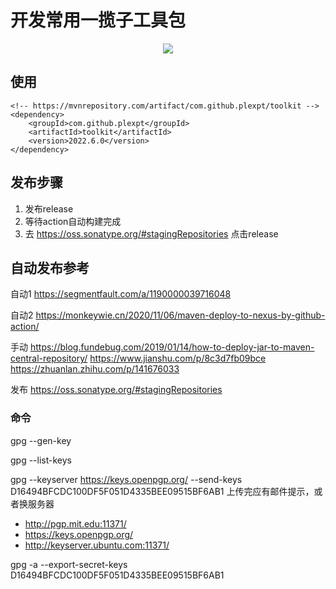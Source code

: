 # 开发常用一揽子工具包

  <p align="center" >      <a href="https://mvnrepository.com/artifact/com.github.plexpt/toolkit">
            <img src="https://maven-badges.herokuapp.com/maven-central/com.github.plexpt/toolkit/badge.svg" >
        </a>
 </p>


## 使用
```
<!-- https://mvnrepository.com/artifact/com.github.plexpt/toolkit -->
<dependency>
    <groupId>com.github.plexpt</groupId>
    <artifactId>toolkit</artifactId>
    <version>2022.6.0</version>
</dependency>
```

## 发布步骤

1. 发布release
2. 等待action自动构建完成
3. 去 https://oss.sonatype.org/#stagingRepositories 点击release



## 自动发布参考
自动1
https://segmentfault.com/a/1190000039716048

自动2
https://monkeywie.cn/2020/11/06/maven-deploy-to-nexus-by-github-action/

手动
https://blog.fundebug.com/2019/01/14/how-to-deploy-jar-to-maven-central-repository/
https://www.jianshu.com/p/8c3d7fb09bce
https://zhuanlan.zhihu.com/p/141676033

发布
https://oss.sonatype.org/#stagingRepositories

### 命令

gpg --gen-key

gpg --list-keys

gpg --keyserver https://keys.openpgp.org/ --send-keys D16494BFCDC100DF5F051D4335BEE09515BF6AB1
上传完应有邮件提示，或者换服务器
 - http://pgp.mit.edu:11371/
 - https://keys.openpgp.org/
 - http://keyserver.ubuntu.com:11371/


gpg -a --export-secret-keys D16494BFCDC100DF5F051D4335BEE09515BF6AB1
